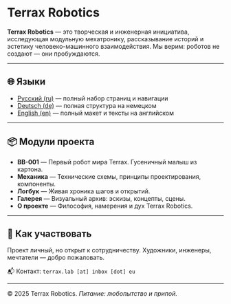 # Terrax Robotics

**Terrax Robotics** — это творческая и инженерная инициатива, исследующая модульную мехатронику, рассказывание историй и эстетику человеко-машинного взаимодействия. Мы верим: роботов не создают — они пробуждаются.

---

## 🌐 Языки
- [Русский (ru)](../ru/index.html) — полный набор страниц и навигации
- [Deutsch (de)](../de/index.html) — полная структура на немецком
- [English (en)](../en/index.html) — полный макет и тексты на английском

---

## 📦 Модули проекта
- **BB-001** — Первый робот мира Terrax. Гусеничный малыш из картона.
- **Механика** — Технические схемы, принципы проектирования, компоненты.
- **Логбук** — Живая хроника шагов и открытий.
- **Галерея** — Визуальный архив: эскизы, концепты, сцены.
- **О проекте** — Философия, намерения и дух Terrax Robotics.

---

## 🤝 Как участвовать
Проект личный, но открыт к сотрудничеству. Художники, инженеры, мечтатели — добро пожаловать.

📬 Контакт: `terrax.lab [at] inbox [dot] eu`

---

© 2025 Terrax Robotics. *Питание: любопытство и припой.*
